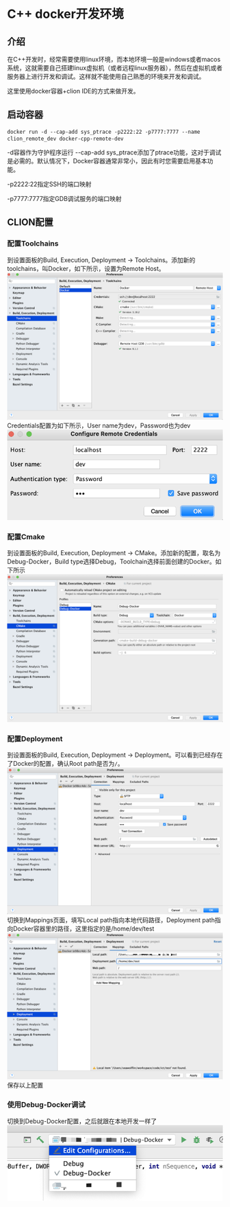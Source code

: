 # C++ docker开发环境

## 介绍
在C++开发时，经常需要使用linux环境，而本地环境一般是windows或者macos系统，这就需要自己搭建linux虚拟机（或者远程linux服务器），然后在虚拟机或者服务器上进行开发和调试。这样就不能使用自己熟悉的环境来开发和调试。

这里使用docker容器+clion IDE的方式来做开发。

## 启动容器
```shell
docker run -d --cap-add sys_ptrace -p2222:22 -p7777:7777 --name clion_remote_dev docker-cpp-remote-dev
```
-d容器作为守护程序运行
--cap-add sys_ptrace添加了ptrace功能，这对于调试是必需的。默认情况下，Docker容器通常非常小，因此有时您需要启用基本功能。

-p2222:22指定SSH的端口映射

-p7777:7777指定GDB调试服务的端口映射

## CLION配置
### 配置Toolchains
到设置面板的Build, Execution, Deployment -> Toolchains。添加新的toolchains，叫Docker，如下所示，设置为Remote Host。
![](/images/clion-step1.png)
Credentials配置为如下所示，User name为dev，Password也为dev
![](/images/clion-step1.1.png)
### 配置Cmake
到设置面板的Build, Execution, Deployment -> CMake。添加新的配置，取名为Debug-Docker，Build type选择Debug，Toolchain选择前面创建的Docker。如下所示
![](/images/clion-step2.png)
### 配置Deployment
到设置面板的Build, Execution, Deployment -> Deployment。可以看到已经存在了Docker的配置，确认Root path是否为```/```。
![](/images/clion-step3.png)
切换到Mappings页面，填写Local path指向本地代码路径，Deployment path指向Docker容器里的路径，这里指定的是/home/dev/test
![](/images/clion-step3.1.png)
保存以上配置

### 使用Debug-Docker调试
切换到Debug-Docker配置，之后就跟在本地开发一样了
![](/images/clion-step4.png)